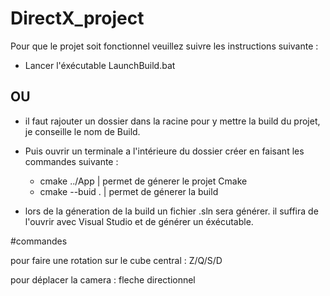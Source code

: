 # DirectX_project

Pour que le projet soit fonctionnel veuillez suivre les instructions suivante :

- Lancer l'éxécutable LaunchBuild.bat

## OU

- il faut rajouter un dossier dans la racine pour y mettre la build du projet, je conseille le nom de Build.

- Puis ouvrir un terminale a l'intérieure du dossier créer en faisant les commandes suivante :
  - cmake ../App | permet de génerer le projet Cmake
  - cmake --buid . | permet de génerer la build

- lors de la géneration de la build un fichier .sln sera générer. il suffira de l'ouvrir avec Visual Studio et de générer un éxécutable.

#commandes

pour faire une rotation sur le cube central : Z/Q/S/D

pour déplacer la camera : fleche directionnel
